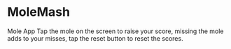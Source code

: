# MoleMash
 Mole App
Tap the mole on the screen to raise your score, missing the mole adds to your misses, tap the reset button to reset the scores.